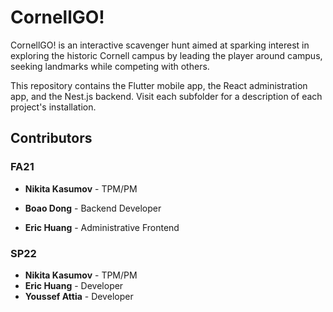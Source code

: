 # CornellGO!

CornellGO! is an interactive scavenger hunt aimed at sparking interest in exploring the historic Cornell campus by leading the player around campus, seeking landmarks while competing with others.

This repository contains the Flutter mobile app, the React administration app, and the Nest.js backend. Visit each subfolder for a description of each project's installation.
## Contributors

### FA21

- **Nikita Kasumov** - TPM/PM

- **Boao Dong** - Backend Developer

- **Eric Huang** - Administrative Frontend

### SP22 
- **Nikita Kasumov** - TPM/PM 
- **Eric Huang** - Developer 
- **Youssef Attia** - Developer
